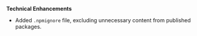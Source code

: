 **Technical Enhancements**

* Added `.npmignore` file, excluding unnecessary content from published packages.
